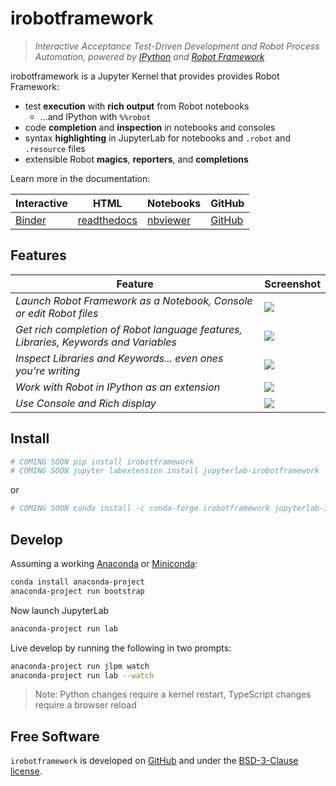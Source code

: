 # irobotframework

> _Interactive Acceptance Test-Driven Development and Robot Process Automation,
> powered by [IPython](http://ipython.org) and [Robot Framework](https://robotframework.org)_

irobotframework is a Jupyter Kernel that provides provides Robot Framework:

- test **execution** with **rich output** from Robot notebooks
  - ...and IPython with `%%robot`
- code **completion** and **inspection** in notebooks and consoles
- syntax **highlighting** in JupyterLab for notebooks and `.robot` and `.resource` files
- extensible Robot **magics**, **reporters**, and **completions**

Learn more in the documentation:

| Interactive                                                                                              | HTML                                                   | Notebooks                                                            | GitHub                                                             |
| -------------------------------------------------------------------------------------------------------- | ------------------------------------------------------ | -------------------------------------------------------------------- | ------------------------------------------------------------------ |
| [Binder](https://mybinder.org/v2/gh/gtri/irobotframework/master?urlpath=lab%2Ftree%2Fdocs%2Findex.ipynb) | [readthedocs](https://irobotframework.readthedocs.org) | [nbviewer](https://github.com/gtri/irobotframework/docs/index.ipynb) | [GitHub](https://github.com/gtri/irobotframework/docs/index.ipynb) |

## Features

| Feature                                                                             | Screenshot                                      |
| ----------------------------------------------------------------------------------- | ----------------------------------------------- |
| _Launch Robot Framework as a Notebook, Console or edit Robot files_                 | [![][screenshot_launcher]][screenshot_launcher] |
| _Get rich completion of Robot language features, Libraries, Keywords and Variables_ | [![][screenshot_complete]][screenshot_complete] |
| _Inspect Libraries and Keywords... even ones you're writing_                        | [![][screenshot_inspect]][screenshot_inspect]   |
| _Work with Robot in IPython as an extension_                                        | [![][screenshot_magic]][screenshot_magic]       |
| _Use Console and Rich display_                                                      | [![][screenshot_console]][screenshot_console]   |

[screenshot_complete]: ./docs/_static/screenshots/screenshot_complete.png
[screenshot_console]: ./docs/_static/screenshots/screenshot_console.png
[screenshot_inspect]: ./docs/_static/screenshots/screenshot_inspect.png
[screenshot_launcher]: ./docs/_static/screenshots/screenshot_launcher.png
[screenshot_magic]: ./docs/_static/screenshots/screenshot_magic.png

## Install

```bash
# COMING SOON pip install irobotframework
# COMING SOON jupyter labextension install jupyterlab-irobotframework
```

or

```bash
# COMING SOON conda install -c conda-forge irobotframework jupyterlab-irobotframework
```

## Develop

Assuming a working [Anaconda](https://www.anaconda.com/download) or
[Miniconda](https://conda.io/miniconda.html):

```bash
conda install anaconda-project
anaconda-project run bootstrap
```

Now launch JupyterLab

```bash
anaconda-project run lab
```

Live develop by running the following in two prompts:

```bash
anaconda-project run jlpm watch
anaconda-project run lab --watch
```

> Note: Python changes require a kernel restart, TypeScript changes require a
> browser reload

## Free Software

`irobotframework` is developed on [GitHub](https://github.com/gtri/irobotframework)
and under the [BSD-3-Clause license](./LICENSE).
